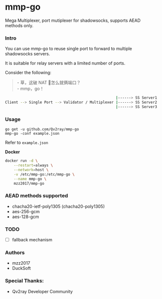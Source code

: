 # mmp-go

Mega Multiplexer, port mutiplexer for shadowsocks, supports AEAD methods only.

### Intro

You can use mmp-go to reuse single port to forward to multiple shadowsocks servers.

It is suitable for relay servers with a limited number of ports.

Consider the following:

> \- 草，这破 NAT 🐔怎么就俩端口？<br/>
> \- mmp，go！<br/>

```bash
                                                   |------> SS Server1
Client --> Single Port --> Validator / Multiplexer |------> SS Server2
                                                   |------> SS Server3
```

### Usage

```shell
go get -u github.com/Qv2ray/mmp-go
mmp-go -conf example.json
```

Refer to `example.json`

**Docker**

```bash
docker run -d \
	--restart=always \
	--network=host \
	-v /etc/mmp-go:/etc/mmp-go \
	--name mmp-go \
	mzz2017/mmp-go
```

### AEAD methods supported

- chacha20-ietf-poly1305 (chacha20-poly1305)
- aes-256-gcm
- aes-128-gcm

### TODO

- [ ] fallback mechanism

### Authors

- mzz2017
- DuckSoft

### Special Thanks:

- Qv2ray Developer Community
